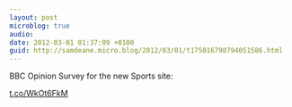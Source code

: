```yaml
---
layout: post
microblog: true
audio: 
date: 2012-03-01 01:37:09 +0100
guid: http://samdeane.micro.blog/2012/03/01/t175016790794051586.html
---
```

BBC Opinion Survey for the new Sports site:

[t.co/WkOt6FkM](http://t.co/WkOt6FkM)
